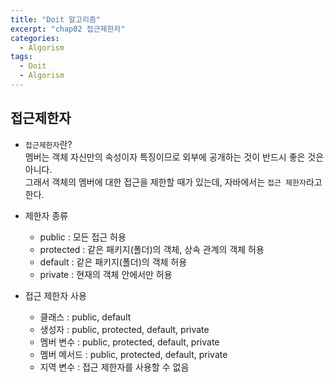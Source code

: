 ```yaml
---
title: "Doit 알고리즘"
excerpt: "chap02 접근제한자"
categories: 
  - Algorism
tags: 
  - Doit
  - Algorism
---
```



## 접근제한자

- `접근제한자`란? <br>
멤버는 객체 자신만의 속성이자 특징이므로 외부에 공개하는 것이 반드시 좋은 것은 아니다.<br> 
그래서 객체의 멤버에 대한 접근을 제한할 때가 있는데, 자바에서는 `접근 제한자`라고 한다.

- 제한자 종류
  - public : 모든 접근 허용
  - protected : 같은 패키지(폴더)의 객체, 상속 관계의  객체 허용
  - default : 같은 패키지(폴더)의 객체 허용
  - private : 현재의 객체 안에서만 허용

- 접근 제한자 사용
  - 클래스 : public, default
  - 생성자 : public, protected, default, private
  - 멤버 변수 : public, protected, default, private
  - 멤버 메서드 : public, protected, default, private
  - 지역 변수 : 접근 제한자를 사용할 수 없음

 <br><br>
